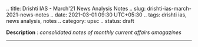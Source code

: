 .. title: Drishti IAS - March'21 News Analysis Notes
.. slug: drishti-ias-march-2021-news-notes
.. date: 2021-03-01 09:30 UTC+05:30
.. tags: drishti ias, news analysis, notes
.. category: upsc
.. status: draft

**Description** : *consolidated notes of monthly current affairs amagazines*

***
<!-- TEASER_END -->